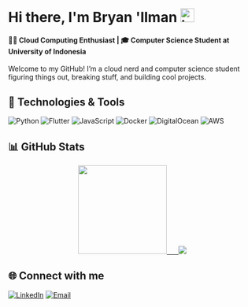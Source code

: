 # Hi there, I'm Bryan 'Ilman <img src="https://user-images.githubusercontent.com/1303154/88677602-1635ba80-d120-11ea-84d8-d263ba5fc3c0.gif" width="28px" height="28px" alt="hi"> 

#### 👨‍💻 Cloud Computing Enthusiast | 🎓 Computer Science Student at University of Indonesia  

Welcome to my GitHub! I’m a cloud nerd and computer science student figuring things out, breaking stuff, and building cool projects.

## 🔧 Technologies & Tools  
![Python](https://img.shields.io/badge/-Python-3776AB?logo=python&logoColor=white&style=flat-square)
![Flutter](https://img.shields.io/badge/-Flutter-02569B?logo=flutter&logoColor=white&style=flat-square)
![JavaScript](https://img.shields.io/badge/-JavaScript-F7DF1E?logo=javascript&logoColor=black&style=flat-square)
![Docker](https://img.shields.io/badge/-Docker-2496ED?logo=docker&logoColor=white&style=flat-square)
![DigitalOcean](https://img.shields.io/badge/-DigitalOcean-0080FF?logo=digitalocean&logoColor=white&style=flat-square)
![AWS](https://img.shields.io/badge/-AWS-FF9900?logo=amazon-aws&logoColor=white&style=flat-square)

## 📊 GitHub Stats  

<p align="center">
  <a href="https://github.com/bryan-ilman-on-github">
    <img height="180em" src="https://github-readme-stats.vercel.app/api/top-langs/?username=bryan-ilman-on-github&layout=compact&theme=dark&bg_color=30,0F2027,203A43,2C5364&title_color=fff&text_color=fff"/>
    &nbsp;&nbsp;&nbsp;&nbsp; <!-- Add horizontal space here -->
    <img src="https://github-readme-streak-stats.herokuapp.com/?user=bryan-ilman-on-github&theme=dark&background=0F2027&stroke=00d2ff&ring=00d2ff&fire=00d2ff&currStreakLabel=00d2ff"/>
  </a>
</p>

## 🌐 Connect with me  

[![LinkedIn](https://img.shields.io/badge/-LinkedIn-0077B5?logo=linkedin&logoColor=white&style=flat-square)](https://www.linkedin.com/in/bryan-ilman)
[![Email](https://img.shields.io/badge/-Email-D14836?logo=gmail&logoColor=white&style=flat-square)](mailto:bryanilman20@gmail.com)

